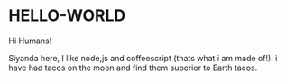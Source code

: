 # HELLO-WORLD

Hi Humans!

Siyanda here, I like node,js and coffeescript (thats what i am made of!).
i have had tacos on the moon and find them superior to Earth tacos.
